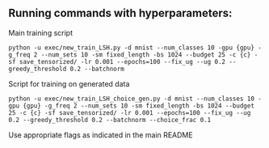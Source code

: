 ## Running commands with hyperparameters:
Main training script
```
python -u exec/new_train_LSH.py -d mnist --num_classes 10 -gpu {gpu} -g_freq 2 --num_sets 10 -sm fixed_length -bs 1024 --budget 25 -c {c} -sf save_tensorized/ -lr 0.001 --epochs=100 --fix_ug --ug 0.2 --greedy_threshold 0.2 --batchnorm
```
Script for training on generated data
```
python -u exec/new_train_LSH_choice_gen.py -d mnist --num_classes 10 -gpu {gpu} -g_freq 2 --num_sets 10 -sm fixed_length -bs 1024 --budget 25 -c {c} -sf save_tensorized/ -lr 0.001 --epochs=100 --fix_ug --ug 0.2 --greedy_threshold 0.2 --batchnorm --choice_frac 0.1
```
Use appropriate flags as indicated in the main README